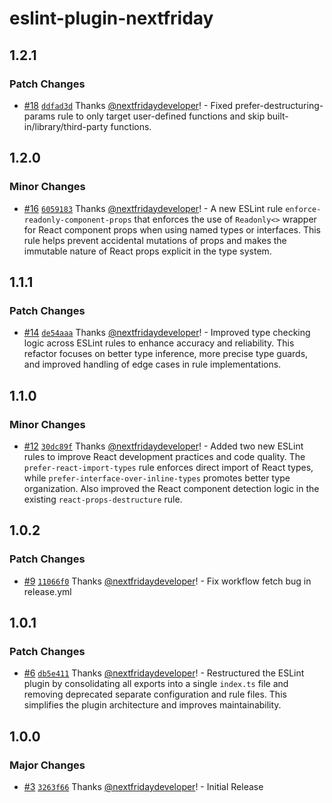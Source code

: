 # eslint-plugin-nextfriday

## 1.2.1

### Patch Changes

- [#18](https://github.com/next-friday/eslint-plugin-nextfriday/pull/18) [`ddfad3d`](https://github.com/next-friday/eslint-plugin-nextfriday/commit/ddfad3d5a112c429ee084c134517dad8cac01c7c) Thanks [@nextfridaydeveloper](https://github.com/nextfridaydeveloper)! - Fixed prefer-destructuring-params rule to only target user-defined functions and skip built-in/library/third-party functions.

## 1.2.0

### Minor Changes

- [#16](https://github.com/next-friday/eslint-plugin-nextfriday/pull/16) [`6059183`](https://github.com/next-friday/eslint-plugin-nextfriday/commit/60591838ee3bbe9c5f1a497cb571028f973311b6) Thanks [@nextfridaydeveloper](https://github.com/nextfridaydeveloper)! - A new ESLint rule `enforce-readonly-component-props` that enforces the use of `Readonly<>` wrapper for React component props when using named types or interfaces. This rule helps prevent accidental mutations of props and makes the immutable nature of React props explicit in the type system.

## 1.1.1

### Patch Changes

- [#14](https://github.com/next-friday/eslint-plugin-nextfriday/pull/14) [`de54aaa`](https://github.com/next-friday/eslint-plugin-nextfriday/commit/de54aaa42833ada9d847fe3885ab98b82e0590e9) Thanks [@nextfridaydeveloper](https://github.com/nextfridaydeveloper)! - Improved type checking logic across ESLint rules to enhance accuracy and reliability. This refactor focuses on better type inference, more precise type guards, and improved handling of edge cases in rule implementations.

## 1.1.0

### Minor Changes

- [#12](https://github.com/next-friday/eslint-plugin-nextfriday/pull/12) [`30dc89f`](https://github.com/next-friday/eslint-plugin-nextfriday/commit/30dc89f3c4d11c9cb320b8c3dfa370b7caff9ddc) Thanks [@nextfridaydeveloper](https://github.com/nextfridaydeveloper)! - Added two new ESLint rules to improve React development practices and code quality. The `prefer-react-import-types` rule enforces direct import of React types, while `prefer-interface-over-inline-types` promotes better type organization. Also improved the React component detection logic in the existing `react-props-destructure` rule.

## 1.0.2

### Patch Changes

- [#9](https://github.com/next-friday/eslint-plugin-nextfriday/pull/9) [`11066f0`](https://github.com/next-friday/eslint-plugin-nextfriday/commit/11066f030e8b510e415e9d5eb8fb95d1d2200354) Thanks [@nextfridaydeveloper](https://github.com/nextfridaydeveloper)! - Fix workflow fetch bug in release.yml

## 1.0.1

### Patch Changes

- [#6](https://github.com/next-friday/eslint-plugin-nextfriday/pull/6) [`db5e411`](https://github.com/next-friday/eslint-plugin-nextfriday/commit/db5e411e110bcdb626ae3176644e4093b120e800) Thanks [@nextfridaydeveloper](https://github.com/nextfridaydeveloper)! - Restructured the ESLint plugin by consolidating all exports into a single `index.ts` file and removing deprecated separate configuration and rule files. This simplifies the plugin architecture and improves maintainability.

## 1.0.0

### Major Changes

- [#3](https://github.com/next-friday/eslint-plugin-nextfriday/pull/3) [`3263f66`](https://github.com/next-friday/eslint-plugin-nextfriday/commit/3263f663678b194263c258275c83a866ddd666a8) Thanks [@nextfridaydeveloper](https://github.com/nextfridaydeveloper)! - Initial Release
